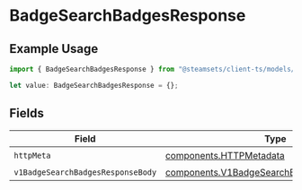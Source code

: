 # BadgeSearchBadgesResponse

## Example Usage

```typescript
import { BadgeSearchBadgesResponse } from "@steamsets/client-ts/models/operations";

let value: BadgeSearchBadgesResponse = {};
```

## Fields

| Field                                                                                                    | Type                                                                                                     | Required                                                                                                 | Description                                                                                              |
| -------------------------------------------------------------------------------------------------------- | -------------------------------------------------------------------------------------------------------- | -------------------------------------------------------------------------------------------------------- | -------------------------------------------------------------------------------------------------------- |
| `httpMeta`                                                                                               | [components.HTTPMetadata](../../models/components/httpmetadata.md)                                       | :heavy_check_mark:                                                                                       | N/A                                                                                                      |
| `v1BadgeSearchBadgesResponseBody`                                                                        | [components.V1BadgeSearchBadgesResponseBody](../../models/components/v1badgesearchbadgesresponsebody.md) | :heavy_minus_sign:                                                                                       | OK                                                                                                       |